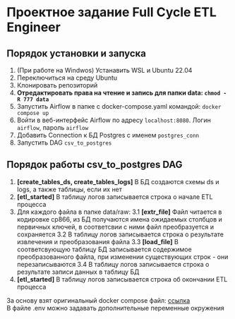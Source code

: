 # Проектное задание Full Cycle ETL Engineer

## Порядок установки и запуска
1. (При работе на Windwos) Устанавить WSL и Ubuntu 22.04
2. Переключиться на среду Ubuntu
3. Клонировать репозиторий
4. **Отредактировать права на чтение и запись для папки data: `chmod -R 777 data`**
5. Запустить Airflow в папке с docker-compose.yaml командой: `docker compose up`
6. Войти в веб-интерфейс Airflow по адресу `localhost:8080`. Логин `airflow`, пароль `airflow`
7. Добавить Connection к БД Postgres с именем `postgres_conn`
8. Запустить DAG `csv_to_postgres`   

## Порядок работы csv_to_postgres DAG
1. **[create_tables_ds, create_tables_logs]** В БД создаются схемы ds и logs, а также таблицы, если их нет  
2. **[etl_started]** В таблицу логов записывается строка о начале ETL процесса
3. Для каждого файла в папке data/raw:
3.1 **[extr_file]** Файл читается в кодировке cp866, из БД получаются имена ожидаемых столбцов и первичных ключей, в соответсвии с ними файл преобразуется и сохраняется
3.2 В таблицу логов записывается строка о результате извлечения и преобразования файла
3.3 **[load_file]** В соответсвующую таблицу БД записывается содержимое преобразованного файла, при изменении существующих строк - они перезаписываются
3.4 В таблицу логов записывается строка о результате записи данных в таблицу БД
4. **[etl_started]** В таблицу логов записывается строка об окончании ETL процесса

За основу взят оригинальный docker compose файл: [ссылка](https://airflow.apache.org/docs/apache-airflow/stable/howto/docker-compose/index.html)  
В файле .env можно задавать дополнительные переменные окружения  
